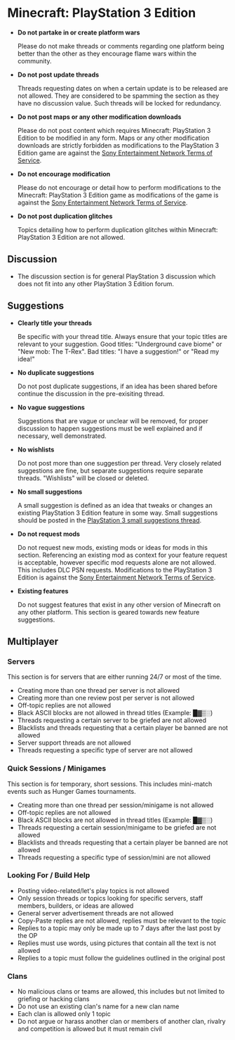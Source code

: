 # Minecraft: PlayStation 3 Edition

* __Do not partake in or create platform wars__

  Please do not make threads or comments regarding one platform being better than the other as they encourage flame
wars within the community.

* __Do not post update threads__

  Threads requesting dates on when a certain update is to be released are not allowed. They are considered to be
spamming the section as they have no discussion value. Such threads will be locked for redundancy.

* __Do not post maps or any other modification downloads__

  Please do not post content which requires Minecraft: PlayStation 3 Edition to be modified in any form. Maps or any
other modification downloads are strictly forbidden as modifications to the PlayStation 3 Edition game are
against the [Sony Entertainment Network Terms of Service](http://legaldoc.dl.playstation.net/ps3-eula/psn/e/e_tosua_en.html).

* __Do not encourage modification__

  Please do not encourage or detail how to perform modifications to the Minecraft: PlayStation 3 Edition game as modifications
of the game is against the [Sony Entertainment Network Terms of Service](http://legaldoc.dl.playstation.net/ps3-eula/psn/e/e_tosua_en.html).

* __Do not post duplication glitches__

  Topics detailing how to perform duplication glitches within Minecraft: PlayStation 3 Edition are not allowed.

  
## Discussion

* The discussion section is for general PlayStation 3 discussion which does not fit into any other PlayStation 3 Edition forum.


## Suggestions

* __Clearly title your threads__

  Be specific with your thread title. Always ensure that your topic titles are relevant to your suggestion.
Good titles: "Underground cave biome" or "New mob: The T-Rex". Bad titles: "I have a suggestion!" or "Read my idea!"

* __No duplicate suggestions__

  Do not post duplicate suggestions, if an idea has been shared before continue the discussion in the pre-exisiting
thread.

* __No vague suggestions__

  Suggestions that are vague or unclear will be removed, for proper discussion to happen suggestions must be well
explained and if necessary, well demonstrated.

* __No wishlists__

  Do not post more than one suggestion per thread. Very closely related suggestions are fine, but separate suggestions
require separate threads. "Wishlists" will be closed or deleted.

* __No small suggestions__

  A small suggestion is defined as an idea that tweaks or changes an existing PlayStation 3 Edition feature in some way.
Small suggestions should be posted in the [PlayStation 3 small suggestions thread](http://www.minecraftforum.net/topic/2219437-).

* __Do not request mods__

  Do not request new mods, existing mods or ideas for mods in this section. Referencing an existing mod as context for
your feature request is acceptable, however specific mod requests alone are not allowed. This includes DLC PSN
requests. Modifications to the PlayStation 3 Edition is against the
[Sony Entertainment Network Terms of Service](http://legaldoc.dl.playstation.net/ps3-eula/psn/e/e_tosua_en.html).

* __Existing features__

  Do not suggest features that exist in any other version of Minecraft on any other platform. This section is geared towards new feature suggestions.

  
## Multiplayer

### Servers

This section is for servers that are either running 24/7 or most of the time.

* Creating more than one thread per server is not allowed
* Creating more than one review post per server is not allowed
* Off-topic replies are not allowed
* Black ASCII blocks are not allowed in thread titles (Example: █▓▒░)
* Threads requesting a certain server to be griefed are not allowed
* Blacklists and threads requesting that a certain player be banned are not allowed
* Server support threads are not allowed
* Threads requesting a specific type of server are not allowed

### Quick Sessions / Minigames

This section is for temporary, short sessions. This includes mini-match events such as Hunger Games tournaments.

* Creating more than one thread per session/minigame is not allowed
* Off-topic replies are not allowed
* Black ASCII blocks are not allowed in thread titles (Example: █▓▒░)
* Threads requesting a certain session/minigame to be griefed are not allowed
* Blacklists and threads requesting that a certain player be banned are not allowed
* Threads requesting a specific type of session/mini are not allowed

### Looking For / Build Help

* Posting video-related/let's play topics is not allowed
* Only session threads or topics looking for specific servers, staff members, builders, or ideas are allowed
* General server advertisement threads are not allowed
* Copy-Paste replies are not allowed, replies must be relevant to the topic
* Replies to a topic may only be made up to 7 days after the last post by the OP
* Replies must use words, using pictures that contain all the text is not allowed
* Replies to a topic must follow the guidelines outlined in the original post

### Clans

* No malicious clans or teams are allowed, this includes but not limited to griefing or hacking clans
* Do not use an existing clan's name for a new clan name
* Each clan is allowed only 1 topic
* Do not argue or harass another clan or members of another clan, rivalry and competition is allowed but it must
remain civil
